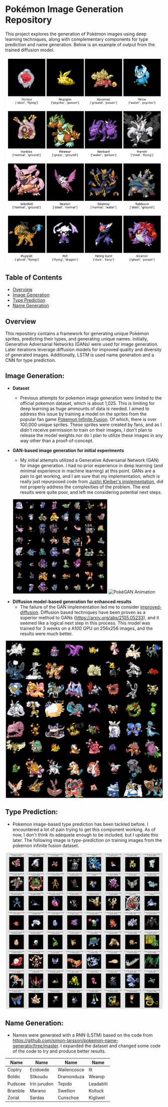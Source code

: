 # Pokémon Image Generation Repository

This project explores the generation of Pokémon images using deep learning techniques, along with complementary components for type prediction and name generation. Below is an example of output from the trained diffusion model.

<p align="center">
  <img src="readme_imgs/16_diffusion_sample.png" alt="Selected Results" width="500"/>
</p>

## Table of Contents
- [Overview](#overview)
- [Image Generation](#image-generation)
- [Type Prediction](#type-prediction)
- [Name Generation](#name-generation)

## Overview
This repository contains a framework for generating unique Pokémon sprites, predicting their types, and generating unique names. Initially, Generative Adversarial Networks (GANs) were used for image generation. Later iterations leverage diffusion models for improved quality and diversity of generated images.
Additionally, LSTM is used name generation and a CNN for type prediction.

## Image Generation: 
  - **Dataset**
      - Previous attempts for pokemon image generation were limited to the official pokemon dataset, which is about 1,025. This is limiting for deep learning as huge ammounts of data is needed. I aimed to address this issue by training a model on the sprites from the popular fan game [Pokemon Infinite Fusion](https://infinitefusion.fandom.com/wiki/Pok%C3%A9mon_Infinite_Fusion_Wiki). Of which, there is over 100,000 unique sprites. These sprites were created by fans, and as I didn't receive permission to train on their images, I don't plan to release the model weights nor do I plan to utilize these images in any way other than a proof-of-concept.
        
  - **GAN-based image generation for initial experiments**
      - My initial attempts utilized a Generative Adversarial Network (GAN) for image generation. I had no prior experience in deep learning (and minimal experience in machine learning) at this point. GANs are a pain to get working, and I am sure that my implementation, which is really just repurposed code from [Justin Kleiber's implementation](https://github.com/jkleiber/PokeGAN), did not properly address the complexities of the problem. The end results were quite poor, and left me considering potential next steps.
<p align="center">
  <img src="readme_imgs/result-image-0108.png" alt="PokéGAN Output" width="300"/>
  <img src="readme_imgs/results.gif" alt="PokéGAN Animation" width="300"/>
</p>

  - **Diffusion model-based generation for enhanced results**
      - The failure of the GAN implementation led me to consider [improved-diffusion](https://github.com/openai/improved-diffusion). Diffusion based techniques have been proven as a superior method to GANs (https://arxiv.org/abs/2105.05233), and it seemed like a logical next step in this process. This model was trained for 3 weeks on a A100 GPU on 256x256 images, and the results were much better.
<p align="center">
  <img src="readme_imgs/256_64_1710000.jpg" alt="Diffusion Results" width="500"/>
</p>
      
## Type Prediction:
  - Pokemon image-based type prediction has been tackled before. I encountered a lot of pain trying to get this component working. As of now, I don't think its adequete enough to be included, but I update this later. The following image is type-prediction on training images from the pokemon infinite fusion dataset. 
<p align="center" style="background-color: white;">
  <img src="readme_imgs/type_prediction_samples.png" alt="type prediction results" width="500"/>
</p>
    
## Name Generation:
  - Names were generated with a RNN (LSTM) based on the code from https://github.com/simon-larsson/pokemon-name-generator/tree/master. I expanded the dataset and changed some code of the code to try and produce better results.

| Name           | Name          | Name          | Name         |
|----------------|---------------|---------------|--------------|
| Coptry         | Ecidoede      | Wailencosce   | Ilt          |
| Boldic         | Slikoudu      | Dramonduza    | Wearop       |
| Pudscee        | Irin jurudon  | Tepido        | Leadabiti    |
| Bramble        | Marano        | Swellion      | Kolluck      |
| Zorial         | Sardas        | Cunschoe      | Kigliwel     |



  
